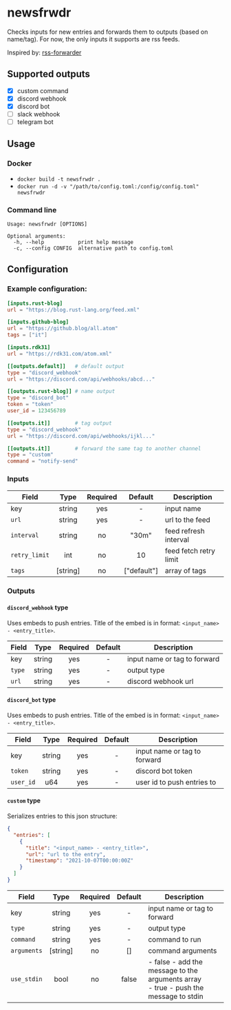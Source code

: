 # newsfrwdr

Checks inputs for new entries and forwards them to outputs (based on name/tag). For now, the only inputs it supports are rss feeds.

Inspired by: [rss-forwarder](https://github.com/morphy2k/rss-forwarder)

## Supported outputs

- [x] custom command
- [x] discord webhook
- [x] discord bot
- [ ] slack webhook
- [ ] telegram bot

## Usage

### Docker

- `docker build -t newsfrwdr .`
- `docker run -d -v "/path/to/config.toml:/config/config.toml" newsfrwdr`

### Command line

```
Usage: newsfrwdr [OPTIONS]

Optional arguments:
  -h, --help           print help message
  -c, --config CONFIG  alternative path to config.toml
```

## Configuration

### Example configuration:

```toml
[inputs.rust-blog]
url = "https://blog.rust-lang.org/feed.xml"

[inputs.github-blog]
url = "https://github.blog/all.atom"
tags = ["it"]

[inputs.rdk31]
url = "https://rdk31.com/atom.xml"

[[outputs.default]]   # default output
type = "discord_webhook"
url = "https://discord.com/api/webhooks/abcd..."

[[outputs.rust-blog]] # name output
type = "discord_bot"
token = "token"
user_id = 123456789

[[outputs.it]]        # tag output
type = "discord_webhook"
url = "https://discord.com/api/webhooks/ijkl..."

[[outputs.it]]        # forward the same tag to another channel
type = "custom"
command = "notify-send"
```

### Inputs

| Field         |   Type   | Required |   Default   | Description            |
| ------------- | :------: | :------: | :---------: | ---------------------- |
| key           |  string  |   yes    |      -      | input name             |
| `url`         |  string  |   yes    |      -      | url to the feed        |
| `interval`    |  string  |    no    |    "30m"    | feed refresh interval  |
| `retry_limit` |   int    |    no    |     10      | feed fetch retry limit |
| `tags`        | [string] |    no    | ["default"] | array of tags          |

### Outputs

#### `discord_webhook` type

Uses embeds to push entries. Title of the embed is in format: `<input_name> - <entry_title>`.

| Field  |  Type  | Required | Default | Description                  |
| ------ | :----: | :------: | :-----: | ---------------------------- |
| key    | string |   yes    |    -    | input name or tag to forward |
| `type` | string |   yes    |    -    | output type                  |
| `url`  | string |   yes    |    -    | discord webhook url          |

#### `discord_bot` type

Uses embeds to push entries. Title of the embed is in format: `<input_name> - <entry_title>`.

| Field     |  Type  | Required | Default | Description                  |
| --------- | :----: | :------: | :-----: | ---------------------------- |
| key       | string |   yes    |    -    | input name or tag to forward |
| `token`   | string |   yes    |    -    | discord bot token            |
| `user_id` |  u64   |   yes    |    -    | user id to push entries to   |

#### `custom` type

Serializes entries to this json structure:

```json
{
  "entries": [
    {
      "title": "<input_name> - <entry_title>",
      "url": "url to the entry",
      "timestamp": "2021-10-07T00:00:00Z"
    }
  ]
}
```

| Field       |   Type   | Required | Default | Description                                                                                |
| ----------- | :------: | :------: | :-----: | ------------------------------------------------------------------------------------------ |
| key         |  string  |   yes    |    -    | input name or tag to forward                                                               |
| `type`      |  string  |   yes    |    -    | output type                                                                                |
| `command`   |  string  |   yes    |    -    | command to run                                                                             |
| `arguments` | [string] |    no    |   []    | command arguments                                                                          |
| `use_stdin` |   bool   |    no    |  false  | - false - add the message to the arguments array <br /> - true - push the message to stdin |
